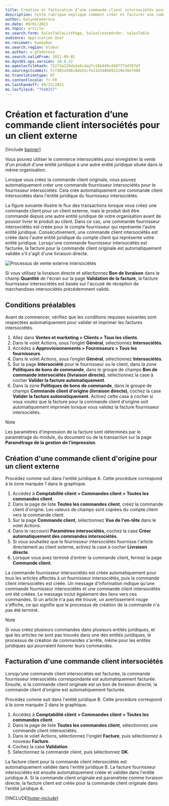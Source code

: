 ```yaml
---
title: Création et facturation d’une commande client intersociétés pour un client externe
description: Cette rubrique explique comment créer et facturer une commande client intersociétés pour un client externe
author: GalynaFedorova
ms.date: 09/01/2021
ms.topic: article
ms.search.form: SalesTableListPage, SalesCreateOrder, SalesTable
audience: Application User
ms.reviewer: kamaybac
ms.search.region: Global
ms.author: v-gfedorova
ms.search.validFrom: 2021-09-01
ms.dyn365.ops.version: 10.0.22
ms.openlocfilehash: 72273a125da2e6c4a2fc16b449cd5077f3d767df
ms.sourcegitcommit: fcfd85a508c0de52cfe11d1986892219e39ef406
ms.translationtype: HT
ms.contentlocale: fr-FR
ms.lasthandoff: 09/23/2021
ms.locfileid: "7548257"
---
```

# <a name="create-and-invoice-an-intercompany-sales-order-for-an-external-customer"></a>Création et facturation d’une commande client intersociétés pour un client externe

[!include [banner](../../includes/banner.md)]

Vous pouvez utiliser le commerce intersociétés pour enregistrer la vente d'un produit d'une entité juridique à une autre entité juridique située dans la même organisation.

Lorsque vous créez la commande client originale, vous pouvez automatiquement créer une commande fournisseur intersociétés pour le fournisseur intersociétés. Cela crée automatiquement une commande client intersociétés dans l'entité juridique du fournisseur intersociétés.

La figure suivante illustre le flux des transactions lorsque vous créez une commande client pour un client externe, mais le produit doit être commandé depuis une autre entité juridique de votre organisation avant de pouvoir livrer le produit au client. Dans ce cas, une commande fournisseur intersociétés est créée pour le compte fournisseur qui représente l'autre entité juridique. Consécutivement, une commande client intersociétés est créée dans l'autre entité juridique du compte client qui représente votre entité juridique. Lorsqu'une commande fournisseur intersociétés est facturée, la facture pour la commande client originale est automatiquement validée s'il s'agit d'une livraison directe.

![Processus de vente externe intersociétés](media/intercompanyexternalsalesprocess.png)

Si vous utilisez la livraison directe et sélectionnez **Bon de livraison** dans le champ **Quantité** de l'écran sur la page **Validation de la facture**, la facture fournisseur intersociétés est basée sur l'accusé de réception de marchandises intersociétés précédemment validé.

## <a name="prerequisites"></a>Conditions préalables

Avant de commencer, vérifiez que les conditions requises suivantes sont respectées automatiquement pour valider et imprimer les factures intersociétés.

1. Allez dans **Ventes et marketing \> Clients \> Tous les clients**.
1. Dans le volet Actions, sous l’onglet **Général**, sélectionnez **Intersociétés**.
1. Accédez à **Approvisionnements \> Fournisseurs \> Tous les fournisseurs**.
1. Dans le volet Actions, sous l’onglet **Général**, sélectionnez **Intersociétés**.
1. Sur la page **Intersociété** pour le fournisseur ou le client, dans la zone **Politiques de bons de commande**, dans le groupe de champs **Bon de commande intersociétés (livraison directe)**, sélectionnez la case à cocher **Valider la facture automatiquement**.
1. Dans la zone **Politiques de bons de commande**, dans le groupe de champs **Commande client d'origine (livraison directe)**, cochez la case **Valider la facture automatiquement**. Activez cette case à cocher si vous voulez que la facture pour la commande client d'origine soit automatiquement imprimée lorsque vous validez la facture fournisseur intersociétés.

> [!NOTE]
> Les paramètres d'impression de la facture sont déterminés par le paramétrage du module, du document ou de la transaction sur la page **Paramétrage de la gestion de l’impression**.

## <a name="create-an-original-sales-order-for-an-external-customer"></a>Création d'une commande client d'origine pour un client externe

Procédez comme suit dans l'entité juridique A. Cette procédure correspond à la zone marquée 1 dans le graphique.

1. Accédez à **Comptabilité client \> Commandes client \> Toutes les commandes client**.
1. Dans la page de liste **Toutes les commandes client**, créez la commande client d'origine. Les valeurs de champs sont copiées du compte client vers la commande client.
1. Sur la page **Commande client**, sélectionnez **Vue de l'en-tête** dans le volet Actions.
1. Dans le raccourci **Paramètres intersociétés**, cochez la case **Créer automatiquement des commandes intersociétés**.
1. Si vous souhaitez que le fournisseur intersociétés fournisse l'article directement au client externe, activez la case à cocher **Livraison directe**.
1. Lorsque vous avez terminé d'entrer la commande client, fermez la page **Commande client**.

La commande fournisseur intersociétés est créée automatiquement pour tous les articles affectés à un fournisseur intersociétés, puis la commande client intersociétés est créée. Un message d'information indique qu'une commande fournisseur intersociétés et une commande client intersociétés ont été créées. Le message inclut également des liens vers ces commandes. Si un article n'a pas été trouvé, un avertissement rouge s'affiche, ce qui signifie que le processus de création de la commande n'a pas été terminé.

> [!NOTE]
> Si vous créez plusieurs commandes dans plusieurs entités juridiques, et que les articles ne sont pas trouvés dans une des entités juridiques, le processus de création de commandes s'arrête, même pour les entités juridiques qui pourraient honorer leurs commandes.

## <a name="invoice-an-intercompany-sales-order"></a>Facturation d'une commande client intersociétés

Lorsqu'une commande client intersociétés est facturée, la commande fournisseur intersociétés correspondante est automatiquement facturée. Ensuite, si la commande client originale est un bon de livraison directe, la commande client d'origine est automatiquement facturée.

Procédez comme suit dans l'entité juridique B. Cette procédure correspond à la zone marquée 2 dans le graphique.

1. Accédez à **Comptabilité client \> Commandes client \> Toutes les commandes client**.
1. Dans la page de liste **Toutes les commandes client**, sélectionnez une commande client intersociétés.
1. Dans le volet Actions, sélectionnez l'onglet **Facture**, puis sélectionnez à nouveau **Facture**.
1. Cochez la case **Validation**.
1. Sélectionnez la commande client, puis sélectionnez **OK**.

La facture client pour la commande client intersociétés est automatiquement validée dans l'entité juridique B. La facture fournisseur intersociétés est ensuite automatiquement créée et validée dans l'entité juridique A. Si la commande client originale est paramétrée comme livraison directe, la facture client est créée pour la commande client originale dans l'entité juridique A.

[!INCLUDE[footer-include](../../includes/footer-banner.md)]
